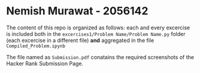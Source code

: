 # Nemish Murawat - 2056142
The content of this repo is organized as follows: each and every excercise is included both in the `excercises1/Problem Name/Problem Name.py` folder (each excercise in a different file) **and** aggregated in the file `Compiled_Problem.ipynb`

The file named as `Submission.pdf` conatains the required screenshots of the Hacker Rank Submission Page.
